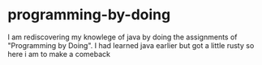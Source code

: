 # programming-by-doing
I am rediscovering my knowlege of java by doing the assignments of "Programming by Doing". I had learned java earlier but got a little rusty so here i am to make a comeback
